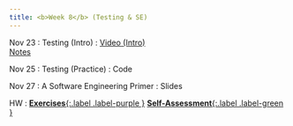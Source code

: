 ```yaml
---
title: <b>Week 8</b> (Testing & SE)
---
```


Nov 23
: Testing (Intro)
    : [Video (Intro)](https://cs50.harvard.edu/python/weeks/5/)<br>
      [Notes](https://cs50.harvard.edu/python/weeks/5/)<br>

Nov 25
: Testing (Practice)
    : Code

Nov 27
: A Software Engineering Primer
    : Slides

HW
: [**Exercises**{:.label .label-purple }](#) [**Self-Assessment**{:.label .label-green }](#)
